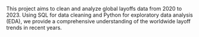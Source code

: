 This project aims to clean and analyze global layoffs data from 2020 to 2023. Using SQL for data cleaning and Python for exploratory data analysis (EDA), we provide a comprehensive understanding of the worldwide layoff trends in recent years.

